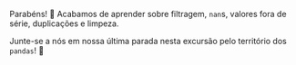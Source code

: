 Parabéns! 👏 Acabamos de aprender sobre filtragem, `nan`s, valores fora de série, duplicações e limpeza.

Junte-se a nós em nossa última parada nesta excursão pelo território dos `pandas`! 🐼